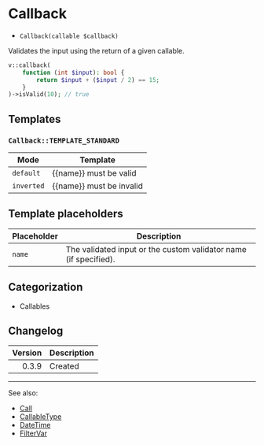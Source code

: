 # Callback

- `Callback(callable $callback)`

Validates the input using the return of a given callable.

```php
v::callback(
    function (int $input): bool {
        return $input + ($input / 2) == 15;
    }
)->isValid(10); // true
```

## Templates

### `Callback::TEMPLATE_STANDARD`

| Mode       | Template                 |
|------------|--------------------------|
| `default`  | {{name}} must be valid   |
| `inverted` | {{name}} must be invalid |

## Template placeholders

| Placeholder | Description                                                      |
|-------------|------------------------------------------------------------------|
| `name`      | The validated input or the custom validator name (if specified). |

## Categorization

- Callables

## Changelog

| Version | Description |
|--------:|-------------|
|   0.3.9 | Created     |

***
See also:

- [Call](Call.md)
- [CallableType](CallableType.md)
- [DateTime](DateTime.md)
- [FilterVar](FilterVar.md)
